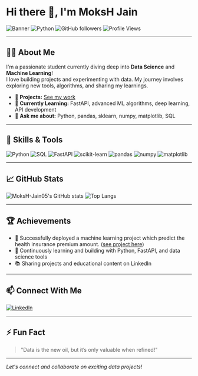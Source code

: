 # Hi there 👋, I'm MoksH Jain

![Banner](https://img.shields.io/badge/Data%20Science-Enthusiast-blue?style=flat-square)
![Python](https://img.shields.io/badge/Python-Expert-blue?logo=python&logoColor=white)
![GitHub followers](https://img.shields.io/github/followers/MoksH-Jain05?label=Followers&style=social)
![Profile Views](https://komarev.com/ghpvc/?username=MoksH-Jain05)

---

## 👨‍💻 About Me

I'm a passionate student currently diving deep into **Data Science** and **Machine Learning**!  
I love building projects and experimenting with data. My journey involves exploring new tools, algorithms, and sharing my learnings.

- 🔭 **Projects:** [See my work](https://github.com/MoksH-Jain05?tab=repositories)
- 🌱 **Currently Learning:** FastAPI, advanced ML algorithms, deep learning, API development
- 💬 **Ask me about:** Python, pandas, sklearn, numpy, matplotlib, SQL

---

## 🚀 Skills & Tools

![Python](https://img.shields.io/badge/Python-3776AB?logo=python&logoColor=white)
![SQL](https://img.shields.io/badge/SQL-4479A1?logo=mysql&logoColor=white)
![FastAPI](https://img.shields.io/badge/FastAPI-009688?logo=fastapi&logoColor=white)
![scikit-learn](https://img.shields.io/badge/scikit--learn-F7931E?logo=scikit-learn&logoColor=white)
![pandas](https://img.shields.io/badge/pandas-150458?logo=pandas&logoColor=white)
![numpy](https://img.shields.io/badge/numpy-013243?logo=numpy&logoColor=white)
![matplotlib](https://img.shields.io/badge/matplotlib-11557C?logo=matplotlib&logoColor=white)

---

## 📈 GitHub Stats

![MoksH-Jain05's GitHub stats](https://github-readme-stats.vercel.app/api?username=MoksH-Jain05&show_icons=true&theme=radical)
![Top Langs](https://github-readme-stats.vercel.app/api/top-langs/?username=MoksH-Jain05&layout=compact&theme=radical)

---

## 🏆 Achievements

- 🚀 Successfully deployed a machine learning project which predict the health insurance premium amount. ([see project here](https://moksh-health-insurance-premium-prediction.streamlit.app/))
- 🌱 Continuously learning and building with Python, FastAPI, and data science tools
- 📚 Sharing projects and educational content on LinkedIn

---

## 📫 Connect With Me

[![LinkedIn](https://img.shields.io/badge/LinkedIn-MoksH%20Jain-blue?style=for-the-badge&logo=linkedin)](https://www.linkedin.com/in/itsmoksh/)

---

## ⚡ Fun Fact

> "Data is the new oil, but it’s only valuable when refined!"

---

*Let's connect and collaborate on exciting data projects!*
